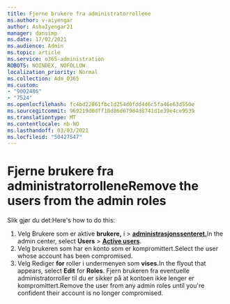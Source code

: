 ```yaml
---
title: Fjerne brukere fra administratorrollene
ms.author: v-aiyengar
author: AshaIyengar21
manager: dansimp
ms.date: 17/02/2021
ms.audience: Admin
ms.topic: article
ms.service: o365-administration
ROBOTS: NOINDEX, NOFOLLOW
localization_priority: Normal
ms.collection: Adm_O365
ms.custom:
- "9002486"
- "7524"
ms.openlocfilehash: fc4bd22861fbc1d254d0fdd4d6c5fa46e63d550e
ms.sourcegitcommit: 969219d6dff18d86d679d4d8741d1e39e4ce9539
ms.translationtype: MT
ms.contentlocale: nb-NO
ms.lasthandoff: 03/03/2021
ms.locfileid: "50427547"
---
```

# <a name="remove-the-users-from-the-admin-roles"></a><span data-ttu-id="10e06-102">Fjerne brukere fra administratorrollene</span><span class="sxs-lookup"><span data-stu-id="10e06-102">Remove the users from the admin roles</span></span>

<span data-ttu-id="10e06-103">Slik gjør du det:</span><span class="sxs-lookup"><span data-stu-id="10e06-103">Here's how to do this:</span></span>

1. <span data-ttu-id="10e06-104">Velg Brukere som er aktive **brukere,** i  >  [**administrasjonssenteret.**](https://go.microsoft.com/fwlink/p/?linkid=834822)</span><span class="sxs-lookup"><span data-stu-id="10e06-104">In the admin center, select **Users** > [**Active users**](https://go.microsoft.com/fwlink/p/?linkid=834822).</span></span>
1. <span data-ttu-id="10e06-105">Velg brukeren som har en konto som er kompromittert.</span><span class="sxs-lookup"><span data-stu-id="10e06-105">Select the user whose account has been compromised.</span></span>
1. <span data-ttu-id="10e06-106">Velg Rediger **for** roller i undermenyen som **vises.**</span><span class="sxs-lookup"><span data-stu-id="10e06-106">In the flyout that appears, select **Edit** for **Roles**.</span></span> <span data-ttu-id="10e06-107">Fjern brukeren fra eventuelle administratorroller til du er sikker på at kontoen ikke lenger er kompromittert.</span><span class="sxs-lookup"><span data-stu-id="10e06-107">Remove the user from any admin roles until you're confident their account is no longer compromised.</span></span>

